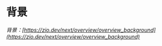 # 背景

*背景：[https://zio.dev/next/overview/overview_background](https://zio.dev/next/overview/overview_background)*

